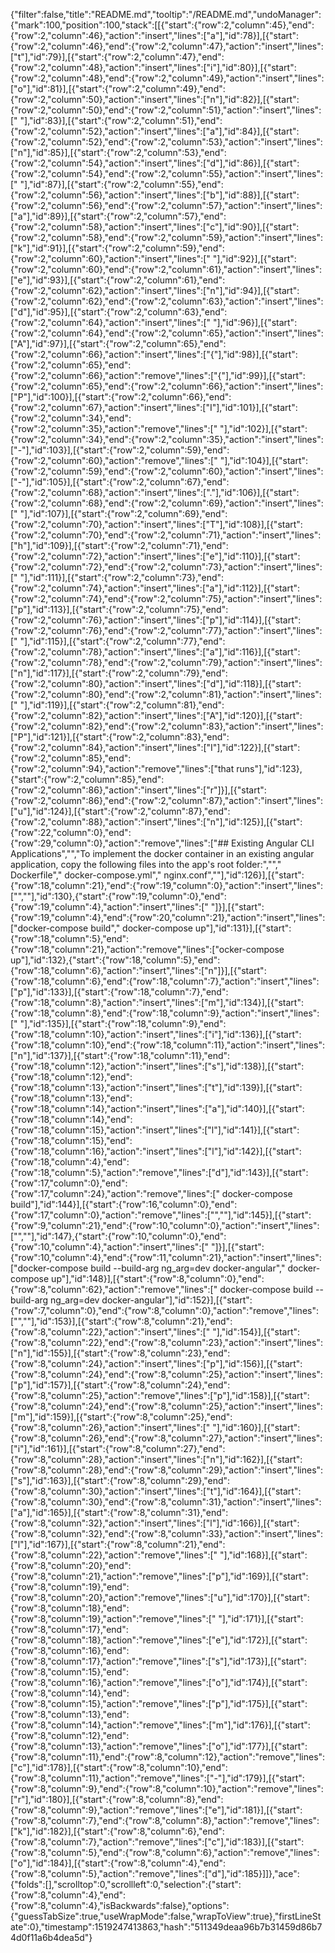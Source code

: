 {"filter":false,"title":"README.md","tooltip":"/README.md","undoManager":{"mark":100,"position":100,"stack":[[{"start":{"row":2,"column":45},"end":{"row":2,"column":46},"action":"insert","lines":["a"],"id":78}],[{"start":{"row":2,"column":46},"end":{"row":2,"column":47},"action":"insert","lines":["t"],"id":79}],[{"start":{"row":2,"column":47},"end":{"row":2,"column":48},"action":"insert","lines":["i"],"id":80}],[{"start":{"row":2,"column":48},"end":{"row":2,"column":49},"action":"insert","lines":["o"],"id":81}],[{"start":{"row":2,"column":49},"end":{"row":2,"column":50},"action":"insert","lines":["n"],"id":82}],[{"start":{"row":2,"column":50},"end":{"row":2,"column":51},"action":"insert","lines":[" "],"id":83}],[{"start":{"row":2,"column":51},"end":{"row":2,"column":52},"action":"insert","lines":["a"],"id":84}],[{"start":{"row":2,"column":52},"end":{"row":2,"column":53},"action":"insert","lines":["n"],"id":85}],[{"start":{"row":2,"column":53},"end":{"row":2,"column":54},"action":"insert","lines":["d"],"id":86}],[{"start":{"row":2,"column":54},"end":{"row":2,"column":55},"action":"insert","lines":[" "],"id":87}],[{"start":{"row":2,"column":55},"end":{"row":2,"column":56},"action":"insert","lines":["b"],"id":88}],[{"start":{"row":2,"column":56},"end":{"row":2,"column":57},"action":"insert","lines":["a"],"id":89}],[{"start":{"row":2,"column":57},"end":{"row":2,"column":58},"action":"insert","lines":["c"],"id":90}],[{"start":{"row":2,"column":58},"end":{"row":2,"column":59},"action":"insert","lines":["k"],"id":91}],[{"start":{"row":2,"column":59},"end":{"row":2,"column":60},"action":"insert","lines":[" "],"id":92}],[{"start":{"row":2,"column":60},"end":{"row":2,"column":61},"action":"insert","lines":["e"],"id":93}],[{"start":{"row":2,"column":61},"end":{"row":2,"column":62},"action":"insert","lines":["n"],"id":94}],[{"start":{"row":2,"column":62},"end":{"row":2,"column":63},"action":"insert","lines":["d"],"id":95}],[{"start":{"row":2,"column":63},"end":{"row":2,"column":64},"action":"insert","lines":[" "],"id":96}],[{"start":{"row":2,"column":64},"end":{"row":2,"column":65},"action":"insert","lines":["A"],"id":97}],[{"start":{"row":2,"column":65},"end":{"row":2,"column":66},"action":"insert","lines":["{"],"id":98}],[{"start":{"row":2,"column":65},"end":{"row":2,"column":66},"action":"remove","lines":["{"],"id":99}],[{"start":{"row":2,"column":65},"end":{"row":2,"column":66},"action":"insert","lines":["P"],"id":100}],[{"start":{"row":2,"column":66},"end":{"row":2,"column":67},"action":"insert","lines":["I"],"id":101}],[{"start":{"row":2,"column":34},"end":{"row":2,"column":35},"action":"remove","lines":[" "],"id":102}],[{"start":{"row":2,"column":34},"end":{"row":2,"column":35},"action":"insert","lines":["-"],"id":103}],[{"start":{"row":2,"column":59},"end":{"row":2,"column":60},"action":"remove","lines":[" "],"id":104}],[{"start":{"row":2,"column":59},"end":{"row":2,"column":60},"action":"insert","lines":["-"],"id":105}],[{"start":{"row":2,"column":67},"end":{"row":2,"column":68},"action":"insert","lines":["."],"id":106}],[{"start":{"row":2,"column":68},"end":{"row":2,"column":69},"action":"insert","lines":[" "],"id":107}],[{"start":{"row":2,"column":69},"end":{"row":2,"column":70},"action":"insert","lines":["T"],"id":108}],[{"start":{"row":2,"column":70},"end":{"row":2,"column":71},"action":"insert","lines":["h"],"id":109}],[{"start":{"row":2,"column":71},"end":{"row":2,"column":72},"action":"insert","lines":["e"],"id":110}],[{"start":{"row":2,"column":72},"end":{"row":2,"column":73},"action":"insert","lines":[" "],"id":111}],[{"start":{"row":2,"column":73},"end":{"row":2,"column":74},"action":"insert","lines":["a"],"id":112}],[{"start":{"row":2,"column":74},"end":{"row":2,"column":75},"action":"insert","lines":["p"],"id":113}],[{"start":{"row":2,"column":75},"end":{"row":2,"column":76},"action":"insert","lines":["p"],"id":114}],[{"start":{"row":2,"column":76},"end":{"row":2,"column":77},"action":"insert","lines":[" "],"id":115}],[{"start":{"row":2,"column":77},"end":{"row":2,"column":78},"action":"insert","lines":["a"],"id":116}],[{"start":{"row":2,"column":78},"end":{"row":2,"column":79},"action":"insert","lines":["n"],"id":117}],[{"start":{"row":2,"column":79},"end":{"row":2,"column":80},"action":"insert","lines":["d"],"id":118}],[{"start":{"row":2,"column":80},"end":{"row":2,"column":81},"action":"insert","lines":[" "],"id":119}],[{"start":{"row":2,"column":81},"end":{"row":2,"column":82},"action":"insert","lines":["A"],"id":120}],[{"start":{"row":2,"column":82},"end":{"row":2,"column":83},"action":"insert","lines":["P"],"id":121}],[{"start":{"row":2,"column":83},"end":{"row":2,"column":84},"action":"insert","lines":["I"],"id":122}],[{"start":{"row":2,"column":85},"end":{"row":2,"column":94},"action":"remove","lines":["that runs"],"id":123},{"start":{"row":2,"column":85},"end":{"row":2,"column":86},"action":"insert","lines":["r"]}],[{"start":{"row":2,"column":86},"end":{"row":2,"column":87},"action":"insert","lines":["u"],"id":124}],[{"start":{"row":2,"column":87},"end":{"row":2,"column":88},"action":"insert","lines":["n"],"id":125}],[{"start":{"row":22,"column":0},"end":{"row":29,"column":0},"action":"remove","lines":["## Existing Angular CLI Applications","","To implement the docker container in an existing angular application, copy the following files into the app's root folder:","","    Dockerfile","    docker-compose.yml","    nginx.conf",""],"id":126}],[{"start":{"row":18,"column":21},"end":{"row":19,"column":0},"action":"insert","lines":["",""],"id":130},{"start":{"row":19,"column":0},"end":{"row":19,"column":4},"action":"insert","lines":["    "]}],[{"start":{"row":19,"column":4},"end":{"row":20,"column":21},"action":"insert","lines":["docker-compose build","    docker-compose up"],"id":131}],[{"start":{"row":18,"column":5},"end":{"row":18,"column":21},"action":"remove","lines":["ocker-compose up"],"id":132},{"start":{"row":18,"column":5},"end":{"row":18,"column":6},"action":"insert","lines":["n"]}],[{"start":{"row":18,"column":6},"end":{"row":18,"column":7},"action":"insert","lines":["p"],"id":133}],[{"start":{"row":18,"column":7},"end":{"row":18,"column":8},"action":"insert","lines":["m"],"id":134}],[{"start":{"row":18,"column":8},"end":{"row":18,"column":9},"action":"insert","lines":[" "],"id":135}],[{"start":{"row":18,"column":9},"end":{"row":18,"column":10},"action":"insert","lines":["i"],"id":136}],[{"start":{"row":18,"column":10},"end":{"row":18,"column":11},"action":"insert","lines":["n"],"id":137}],[{"start":{"row":18,"column":11},"end":{"row":18,"column":12},"action":"insert","lines":["s"],"id":138}],[{"start":{"row":18,"column":12},"end":{"row":18,"column":13},"action":"insert","lines":["t"],"id":139}],[{"start":{"row":18,"column":13},"end":{"row":18,"column":14},"action":"insert","lines":["a"],"id":140}],[{"start":{"row":18,"column":14},"end":{"row":18,"column":15},"action":"insert","lines":["l"],"id":141}],[{"start":{"row":18,"column":15},"end":{"row":18,"column":16},"action":"insert","lines":["l"],"id":142}],[{"start":{"row":18,"column":4},"end":{"row":18,"column":5},"action":"remove","lines":["d"],"id":143}],[{"start":{"row":17,"column":0},"end":{"row":17,"column":24},"action":"remove","lines":["    docker-compose build"],"id":144}],[{"start":{"row":16,"column":0},"end":{"row":17,"column":0},"action":"remove","lines":["",""],"id":145}],[{"start":{"row":9,"column":21},"end":{"row":10,"column":0},"action":"insert","lines":["",""],"id":147},{"start":{"row":10,"column":0},"end":{"row":10,"column":4},"action":"insert","lines":["    "]}],[{"start":{"row":10,"column":4},"end":{"row":11,"column":21},"action":"insert","lines":["docker-compose build --build-arg ng_arg=dev docker-angular","    docker-compose up"],"id":148}],[{"start":{"row":8,"column":0},"end":{"row":8,"column":62},"action":"remove","lines":["    docker-compose build --build-arg ng_arg=dev docker-angular"],"id":152}],[{"start":{"row":7,"column":0},"end":{"row":8,"column":0},"action":"remove","lines":["",""],"id":153}],[{"start":{"row":8,"column":21},"end":{"row":8,"column":22},"action":"insert","lines":[" "],"id":154}],[{"start":{"row":8,"column":22},"end":{"row":8,"column":23},"action":"insert","lines":["n"],"id":155}],[{"start":{"row":8,"column":23},"end":{"row":8,"column":24},"action":"insert","lines":["p"],"id":156}],[{"start":{"row":8,"column":24},"end":{"row":8,"column":25},"action":"insert","lines":["p"],"id":157}],[{"start":{"row":8,"column":24},"end":{"row":8,"column":25},"action":"remove","lines":["p"],"id":158}],[{"start":{"row":8,"column":24},"end":{"row":8,"column":25},"action":"insert","lines":["m"],"id":159}],[{"start":{"row":8,"column":25},"end":{"row":8,"column":26},"action":"insert","lines":[" "],"id":160}],[{"start":{"row":8,"column":26},"end":{"row":8,"column":27},"action":"insert","lines":["i"],"id":161}],[{"start":{"row":8,"column":27},"end":{"row":8,"column":28},"action":"insert","lines":["n"],"id":162}],[{"start":{"row":8,"column":28},"end":{"row":8,"column":29},"action":"insert","lines":["s"],"id":163}],[{"start":{"row":8,"column":29},"end":{"row":8,"column":30},"action":"insert","lines":["t"],"id":164}],[{"start":{"row":8,"column":30},"end":{"row":8,"column":31},"action":"insert","lines":["a"],"id":165}],[{"start":{"row":8,"column":31},"end":{"row":8,"column":32},"action":"insert","lines":["l"],"id":166}],[{"start":{"row":8,"column":32},"end":{"row":8,"column":33},"action":"insert","lines":["l"],"id":167}],[{"start":{"row":8,"column":21},"end":{"row":8,"column":22},"action":"remove","lines":[" "],"id":168}],[{"start":{"row":8,"column":20},"end":{"row":8,"column":21},"action":"remove","lines":["p"],"id":169}],[{"start":{"row":8,"column":19},"end":{"row":8,"column":20},"action":"remove","lines":["u"],"id":170}],[{"start":{"row":8,"column":18},"end":{"row":8,"column":19},"action":"remove","lines":[" "],"id":171}],[{"start":{"row":8,"column":17},"end":{"row":8,"column":18},"action":"remove","lines":["e"],"id":172}],[{"start":{"row":8,"column":16},"end":{"row":8,"column":17},"action":"remove","lines":["s"],"id":173}],[{"start":{"row":8,"column":15},"end":{"row":8,"column":16},"action":"remove","lines":["o"],"id":174}],[{"start":{"row":8,"column":14},"end":{"row":8,"column":15},"action":"remove","lines":["p"],"id":175}],[{"start":{"row":8,"column":13},"end":{"row":8,"column":14},"action":"remove","lines":["m"],"id":176}],[{"start":{"row":8,"column":12},"end":{"row":8,"column":13},"action":"remove","lines":["o"],"id":177}],[{"start":{"row":8,"column":11},"end":{"row":8,"column":12},"action":"remove","lines":["c"],"id":178}],[{"start":{"row":8,"column":10},"end":{"row":8,"column":11},"action":"remove","lines":["-"],"id":179}],[{"start":{"row":8,"column":9},"end":{"row":8,"column":10},"action":"remove","lines":["r"],"id":180}],[{"start":{"row":8,"column":8},"end":{"row":8,"column":9},"action":"remove","lines":["e"],"id":181}],[{"start":{"row":8,"column":7},"end":{"row":8,"column":8},"action":"remove","lines":["k"],"id":182}],[{"start":{"row":8,"column":6},"end":{"row":8,"column":7},"action":"remove","lines":["c"],"id":183}],[{"start":{"row":8,"column":5},"end":{"row":8,"column":6},"action":"remove","lines":["o"],"id":184}],[{"start":{"row":8,"column":4},"end":{"row":8,"column":5},"action":"remove","lines":["d"],"id":185}]]},"ace":{"folds":[],"scrolltop":0,"scrollleft":0,"selection":{"start":{"row":8,"column":4},"end":{"row":8,"column":4},"isBackwards":false},"options":{"guessTabSize":true,"useWrapMode":false,"wrapToView":true},"firstLineState":0},"timestamp":1519247413863,"hash":"511349deaa96b7b31459d86b74d0f11a6b4dea5d"}